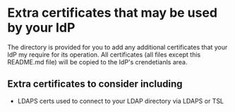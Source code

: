 # Extra certificates that may be used by your IdP

The directory is provided for you to add any additional certificates
that your IdP my require for its operation. All certificates 
(all files except this README.md file) will be copied to the IdP's
crendetianls area.

## Extra certificates to consider including

* LDAPS certs used to connect to your LDAP directory via LDAPS or TSL

